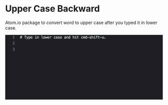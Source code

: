 Upper Case Backward
===================

Atom.io package to convert word to upper case after you typed it in lower case.

![Demo](https://raw.githubusercontent.com/ozami/upper-case-backward/master/readme/demo.gif)
